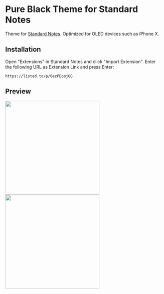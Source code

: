 # Pure Black Theme for Standard Notes

Theme for [Standard Notes](https://standardnotes.org/). Optimized for OLED devices such as iPhone X.

## Installation

Open "Extensions" in Standard Notes and click "Import Extension". Enter the following URL as Extension Link and press Enter:

```
https://listed.to/p/6ezPEoojGG
```

## Preview

<img src="https://raw.githubusercontent.com/christianhans/sn-pure-black-theme/master/preview1.png" width="300px">  <img src="https://raw.githubusercontent.com/christianhans/sn-pure-black-theme/master/preview2.png" width="300px">
